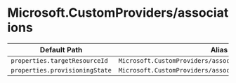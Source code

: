 # Microsoft.CustomProviders/associations

| Default Path | Alias |
|---|---|
| `properties.targetResourceId` | `Microsoft.CustomProviders/associations/targetResourceId` |
| `properties.provisioningState` | `Microsoft.CustomProviders/associations/provisioningState` |

